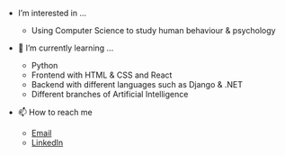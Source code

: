 <!-- - 👋 Hi, I’m @AsadpourMohammad -->
<!-- - 💞️ I’m looking to collaborate on ... -->
- I’m interested in ...
    - Using Computer Science to study human behaviour & psychology

- 🌱 I’m currently learning ...
    - Python
    - Frontend with HTML & CSS and React
    - Backend with different languages such as Django & .NET
    - Different branches of Artificial Intelligence

- 📫 How to reach me
    - [Email](mailto:For.Mohammad.Asadpour@gmail.com)
    - [LinkedIn](https://www.linkedin.com/in/mohammad-asadpour-a00738242/)
<!---
AsadpourMohammad/AsadpourMohammad is a ✨ special ✨ repository because its `README.md` (this file) appears on your GitHub profile.
You can click the Preview link to take a look at your changes.
--->
